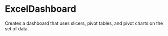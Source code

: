 # ExcelDashboard

Creates a dashboard that uses slicers, pivot tables, and pivot charts on the set of data. 
